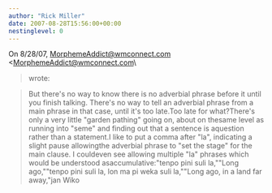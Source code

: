 ```yaml
---
author: "Rick Miller"
date: 2007-08-28T15:56:00+00:00
nestinglevel: 0
---
```

On 8/28/07, [MorphemeAddict@wmconnect.com](mailto://MorphemeAddict@wmconnect.com) <[MorphemeAddict@wmconnect.com](mailto://MorphemeAddict@wmconnect.com)\
> wrote:

> But there's no way to know there is no adverbial phrase
> before it until you finish talking. There's no way to tell
> an adverbial phrase from a main phrase in that case,
> until it's too late.Too late for what?There's only a very little "garden pathing" going on, about on thesame level as running into "seme" and finding out that a sentence is aquestion rather than a statement.I like to put a comma after "la", indicating a slight pause allowingthe adverbial phrase to "set the stage" for the main clause. I couldeven see allowing multiple "la" phrases which would be understood asaccumulative:"tenpo pini suli la,""Long ago,""tenpo pini suli la, lon ma pi weka suli la,""Long ago, in a land far away,"jan Wiko